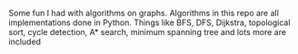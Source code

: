 Some fun I had with algorithms on graphs. Algorithms in this repo are all implementations done in Python. Things like BFS, DFS, Dijkstra, topological sort, cycle detection, A\* search, minimum spanning tree and lots more are included
